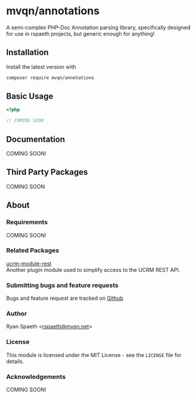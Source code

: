 # mvqn/annotations
A semi-complex PHP-Doc Annotation parsing library, specifically designed for use in rspaeth projects, but generic enough for anything!

## Installation
Install the latest version with
```bash
composer require mvqn/annotations
```

## Basic Usage
```php
<?php

// COMING SOON
```

## Documentation

COMING SOON!

## Third Party Packages
COMING SOON

## About

### Requirements
COMING SOON!

### Related Packages
[ucrm-module-rest](https://github.com/mvqn/ucrm-module-rest)\
Another plugin module used to simplify access to the UCRM REST API.

### Submitting bugs and feature requests
Bugs and feature request are tracked on [Github](https://github.com/mvqn/annotations/issues)

### Author
Ryan Spaeth <[rspaeth@mvqn.net](mailto:rspaeth@mvqn.net)>

### License
This module is licensed under the MIT License - see the `LICENSE` file for details.

### Acknowledgements
COMING SOON!
